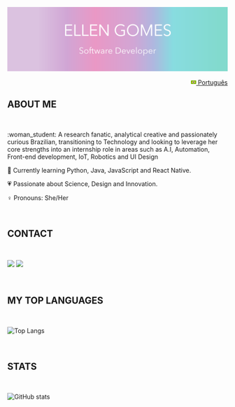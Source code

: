 <img src="images/banner_profile.png"></img>
<p align="right">
<a href="README-pt.md"><img src="images/br-flag.png" height="12"> Português</a>
</p>
<h2>  ABOUT ME </h2>
<br>
<p>
:woman_student:    A research fanatic, analytical creative and passionately curious Brazilian, transitioning to Technology and looking to leverage her core strengths into an internship role in areas such as A.I, Automation, Front-end development, IoT, Robotics and UI Design
 
:open_book:    Currently learning Python, Java, JavaScript and React Native.
 
:heartpulse:    Passionate about Science, Design and Innovation.

:female_sign:    Pronouns:  She/Her
</p>
<br>
<h2>  CONTACT </h2>
<br>
<p>
 <a href="https://www.linkedin.com/in/ellen-gomes-software-developer/"><img src="https://img.shields.io/badge/-LinkedIn-DBC2E0?style=flat&logo=Linkedin&logoColor=FFFFFF"/></a>
  <a href="mailto:ellen_gomes14@hotmail.com?subject=Hello%20Ellen%20Gomes"><img src="https://img.shields.io/badge/-Email-DBC2E0?for-the-badge&logo=gmail&logoColor=FFFFFF"/></a>
</p>

<br>
<h2>  MY TOP LANGUAGES </h2>
<br>

![Top Langs](https://github-readme-stats.vercel.app/api/top-langs/?username=EllenCGomes&hide_title=True&hide_border=True)

<br>
<h2>  STATS </h2>
<br>

![GitHub stats](https://github-readme-stats.vercel.app/api?username=EllenCGomes&hide_title=True&hide_border=True&show_icons=True&icon_color=62D3D0&text_color=BB7DC1&theme=material-palenight&bg_color=FFFFFF&hide=total,stars,earned)







